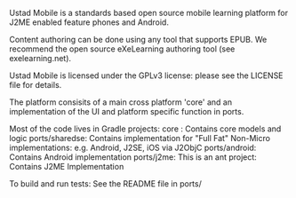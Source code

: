 Ustad Mobile is a standards based open source mobile learning platform
for J2ME enabled feature phones and Android.

Content authoring can be done using any tool that supports EPUB.  We
recommend the open source eXeLearning authoring tool (see exelearning.net).

Ustad Mobile is licensed under the GPLv3 license: please see the LICENSE
file for details.

The platform consisits of a main cross platform 'core' and an
implementation of the UI and platform specific function in ports.

Most of the code lives in Gradle projects:
core : Contains core models and logic
ports/sharedse: Contains implementation for "Full Fat" Non-Micro implementations: e.g. Android, J2SE, iOS via J2ObjC
ports/android: Contains Android implementation
ports/j2me: This is an ant project: Contains J2ME Implementation

To build and run tests: See the README file in ports/<platform name>








